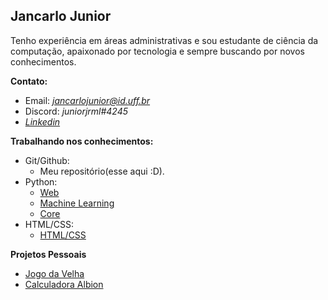 <h2>Jancarlo Junior</h2>

  <p> Tenho experiência em áreas administrativas e sou estudante de ciência da
computação, apaixonado por tecnologia e sempre buscando
por novos conhecimentos.</p>

**Contato:**
-    Email: *jancarlojunior@id.uff.br*
-   Discord: *juniorjrml#4245*
-   *<a href="https://www.linkedin.com/in/jancarlo-junior-ab290b15a/">Linkedin</a>*

**Trabalhando nos conhecimentos:**
-   Git/Github:
	- Meu repositório(esse aqui :D).
-   Python:
	- <a href="https://github.com/juniorjrml/juniorjrml/blob/main/web.md">Web</a>
	- <a href="https://github.com/juniorjrml/juniorjrml/blob/main/ML.md">Machine Learning</a>
	- <a href="https://github.com/juniorjrml/juniorjrml/blob/main/python.md">Core</a>
-   HTML/CSS:
	- <a href="https://github.com/juniorjrml/juniorjrml/blob/main/html_css.md">HTML/CSS</a>
	
**Projetos Pessoais**
- [Jogo da Velha](https://github.com/juniorjrml/jogo_da_velha "Jogo da Velha")
- [Calculadora Albion](https://github.com/juniorjrml/Albion_Calculadora "Calculadora Albion")


